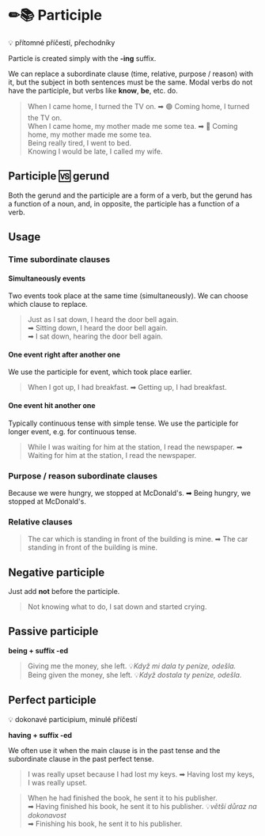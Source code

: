 # ✏📚 Participle

💡 přítomné příčestí, přechodníky

Particle is created simply with the **-ing** suffix.

We can replace a subordinate clause (time, relative, purpose / reason) with it, but the subject in both sentences must
be the same. Modal verbs do not have the participle, but verbs like **know**, **be**, etc. do.

> When I came home, I turned the TV on. ➡ 🟢 Coming home, I turned the TV on. <br/>
> When I came home, my mother made me some tea. ➡ 🔴 Coming home, my mother made me some tea. <br/>
> Being really tired, I went to bed. <br/>
> Knowing I would be late, I called my wife. <br/>

## Participle 🆚 gerund

Both the gerund and the participle are a form of a verb, but the gerund has a function of a noun, and, in opposite, the
participle has a function of a verb.

## Usage

### Time subordinate clauses

#### Simultaneously events

Two events took place at the same time (simultaneously). We can choose which clause to replace.

> Just as I sat down, I heard the door bell again. <br/>
> ➡ Sitting down, I heard the door bell again. <br/>
> ➡ I sat down, hearing the door bell again. <br/>

#### One event right after another one

We use the participle for event, which took place earlier.

> When I got up, I had breakfast. ➡ Getting up, I had breakfast. <br/>

#### One event hit another one

Typically continuous tense with simple tense. We use the participle for longer event, e.g. for continuous tense.

> While I was waiting for him at the station, I read the newspaper. ➡ Waiting for him at the station, I read the
> newspaper. <br/>

### Purpose / reason subordinate clauses

Because we were hungry, we stopped at McDonald's. ➡ Being hungry, we stopped at McDonald's. <br/>

### Relative clauses

> The car which is standing in front of the building is mine. ➡ The car standing in front of the building is mine. <br/>

## Negative participle

Just add **not** before the participle.

> Not knowing what to do, I sat down and started crying. <br/>

## Passive participle

**being + suffix -ed**

> Giving me the money, she left. 💡*Když mi dala ty peníze, odešla.* <br/>
> Being given the money, she left. 💡*Když dostala ty peníze, odešla.* <br/>

## Perfect participle

💡 dokonavé participium, minulé příčestí

**having + suffix -ed**

We often use it when the main clause is in the past tense and the subordinate clause in the past perfect tense.

> I was really upset because I had lost my keys. ➡ Having lost my keys, I was really upset. <br/>

> When he had finished the book, he sent it to his publisher. <br/>
> ➡ Having finished his book, he sent it to his publisher. 💡*větší důraz na dokonavost*<br/>
> ➡ Finishing his book, he sent it to his publisher. <br/>

